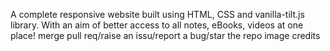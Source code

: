 A complete responsive website built using HTML, CSS and vanilla-tilt.js library. With an aim of better access to all notes, eBooks, videos at one place!
merge pull req/raise an issu/report a bug/star the repo
image credits
